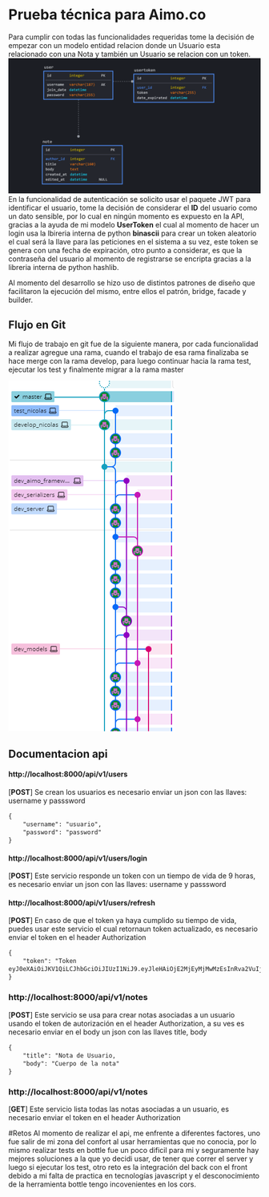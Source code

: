 # Prueba técnica para Aimo.co

Para cumplir con todas las funcionalidades requeridas tome la decisión
de empezar con un modelo entidad relacion donde un Usuario esta relacionado
con una Nota y también un Usuario se relacion con un token.
![Modelo](https://raw.githubusercontent.com/NicolasRondon/test_aimo/main/entidad-relacion.PNG)
En la funcionalidad de autenticación se solicito usar el paquete JWT para
identificar el usuario, tome la decisión de considerar el **ID** del usuario
como un dato sensible, por lo cual en ningún momento es expuesto en la API,
gracias a la ayuda de mi modelo **UserToken** el cual al momento de hacer 
un login  usa la lbireria interna de python **binascii** para crear un token
aleatorio el cual será la llave para las peticiones en el sistema a su vez,
este token se genera con una fecha de expiración, otro punto a considerar,
es que la contraseña del usuario al momento de registrarse se encripta gracias
a la libreria interna de python  hashlib.


Al momento del desarrollo se hizo uso de distintos patrones de diseño que facilitaron la ejecución del mismo,
entre ellos el patrón, bridge, facade y builder.

## Flujo en Git
Mi flujo de trabajo en git fue de la siguiente manera, por cada funcionalidad a realizar
agregue una rama, cuando el trabajo de esa rama finalizaba se hace merge con la rama develop,
para luego continuar hacia la rama test, ejecutar los test y finalmente migrar a la rama master

![GitFlow](https://raw.githubusercontent.com/NicolasRondon/test_aimo/main/gitflow.PNG)


## Documentacion api

#### http://localhost:8000/api/v1/users
[**POST**] Se crean los usuarios es necesario enviar un json con las llaves: username y passsword
```
{
    "username": "usuario",
    "password": "password"
}
```
#### http://localhost:8000/api/v1/users/login
[**POST**] Este servicio  responde un token con un tiempo de vida de 9 horas, 
es necesario enviar un json con las llaves: username y passsword

#### http://localhost:8000/api/v1/users/refresh
[**POST**]  En caso de que el token ya haya cumplido su tiempo de vida, puedes
usar este servicio el cual retornaun token actualizado, es necesario enviar el
token en el header Authorization
```
{
    "token": "Token eyJ0eXAiOiJKV1QiLCJhbGciOiJIUzI1NiJ9.eyJleHAiOjE2MjEyMjMwMzEsInRva2VuIjoiMzdlNTQ5YTliZWE2YjFkODJhOTYwODIzYjRhMzYxNmY4N2I3N2MyZCJ9.SWnFDOksbKAqokdDzRrBO4t1OL9fki8QoZTYCUGXYgU"
}
```

### http://localhost:8000/api/v1/notes
[**POST**] Este servicio se usa para crear notas asociadas a un usuario usando el token de autorización
en el header Authorization, a su ves  es necesario enviar en el body un json con las llaves title, body
```
{
    "title": "Nota de Usuario,
    "body": "Cuerpo de la nota"
}
```

### http://localhost:8000/api/v1/notes
[**GET**] Este servicio lista todas las notas asociadas a un usuario, es necesario enviar el token en
el header Authorization

#Retos
Al momento de realizar el api, me enfrente a diferentes factores, uno fue salir de mi zona del confort
al usar herramientas que no conocia, por lo mismo realizar tests en bottle fue un poco dificil para mi
y seguramente hay mejores soluciones a la que yo decidi usar, de tener que correr el server y luego si 
ejecutar los test, otro reto  es la integración del back con el front debido a mi falta de practica 
en tecnologías javascript y el desconocimiento de la herramienta bottle tengo incovenientes en los cors.